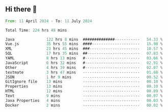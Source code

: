 ## Hi there 👋
<!--START_SECTION:waka-->

```rust
From: 11 April 2024 - To: 11 July 2024

Total Time: 224 hrs 48 mins

Java              122 hrs 8 mins  ##############-----------   54.33 %
Vue.js            35 hrs 55 mins  ####---------------------   15.98 %
XML               23 hrs 45 mins  ###----------------------   10.57 %
SQL               17 hrs 35 mins  ##-----------------------   07.83 %
YAML              8 hrs 13 mins   #------------------------   03.66 %
JavaScript        6 hrs 32 mins   #------------------------   02.91 %
Other             4 hrs 39 mins   #------------------------   02.07 %
textmate          3 hrs 47 mins   -------------------------   01.68 %
JSON              1 hr 9 mins     -------------------------   00.52 %
GitIgnore file    13 mins         -------------------------   00.10 %
Properties        13 mins         -------------------------   00.10 %
HTML              12 mins         -------------------------   00.09 %
Text              9 mins          -------------------------   00.07 %
Java Properties   4 mins          -------------------------   00.03 %
Docker            2 mins          -------------------------   00.02 %
```

<!--END_SECTION:waka-->
<!--
**lianggeshanhetao/lianggeshanhetao** is a ✨ _special_ ✨ repository because its `README.md` (this file) appears on your GitHub profile.

Here are some ideas to get you started:

- 🔭 I’m currently working on ...
- 🌱 I’m currently learning ...
- 👯 I’m looking to collaborate on ...
- 🤔 I’m looking for help with ...
- 💬 Ask me about ...
- 📫 How to reach me: ...
- 😄 Pronouns: ...
- ⚡ Fun fact: ...
-->
